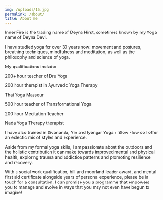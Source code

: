 ```yaml
---
img: /uploads/15.jpg
permalink: /about/
title: About me
---
```

Inner Fire is the trading name of Deyna Hirst, sometimes known by my Yoga name of Deyna Devi. 

I have studied yoga for over 30 years now: movement and postures, breathing techniques, mindfulness and meditation, as well as the philosophy and science of yoga. 

My qualifications include:

200+ hour teacher of Dru Yoga 

200 hour therapist in Ayurvedic Yoga Therapy 

Thai Yoga Masseur

500 hour teacher of Transformational Yoga

200 hour Meditation Teacher 

Nada Yoga Therapy therapist

I have also trained in Sivananda, Yin and Iyengar Yoga + Slow Flow so I offer an eclectic mix of styles and experience. 

Aside from my formal yoga skills, I am passionate about the outdoors and the holistic contribution it can make towards improved mental and physical health, exploring trauma and addiction patterns and promoting resilience and recovery.

With a social work qualification, hill and moorland leader award, and mental first aid certificate alongside years of personal experience, please be in touch for a consultation. I can promise you a programme that empowers you to manage and evolve in ways that you may not even have begun to imagine!